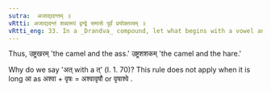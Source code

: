 ```yaml
---
sutra:  अजाद्यदन्तम् ॥
vRtti: अजाद्यदन्तं शब्दरूपं द्वन्द्वे समासे पूर्वं प्रयोक्तव्यम् ॥
vRtti_eng: 33. In a _Drandva_ compound, let what begins with a vowel and ends with a short अ be placed first.
---
```

Thus, उष्ट्रखरम् 'the camel and the ass.' उष्ट्रशशकम्  'the camel and the hare.'

Why do we say 'अत् with a त्' (I. 1. 70)? This rule does not apply when it is long आ as अश्वा + वृषः = अश्वावृषौ or वृषाश्वे . 
